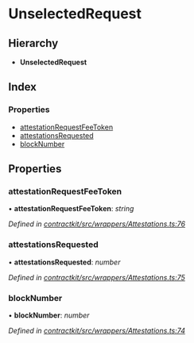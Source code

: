 # UnselectedRequest

## Hierarchy

* **UnselectedRequest**

## Index

### Properties

* [attestationRequestFeeToken]()
* [attestationsRequested]()
* [blockNumber]()

## Properties

### attestationRequestFeeToken

• **attestationRequestFeeToken**: _string_

_Defined in_ [_contractkit/src/wrappers/Attestations.ts:76_](https://github.com/celo-org/celo-monorepo/blob/master/packages/sdk/contractkit/src/wrappers/Attestations.ts#L76)

### attestationsRequested

• **attestationsRequested**: _number_

_Defined in_ [_contractkit/src/wrappers/Attestations.ts:75_](https://github.com/celo-org/celo-monorepo/blob/master/packages/sdk/contractkit/src/wrappers/Attestations.ts#L75)

### blockNumber

• **blockNumber**: _number_

_Defined in_ [_contractkit/src/wrappers/Attestations.ts:74_](https://github.com/celo-org/celo-monorepo/blob/master/packages/sdk/contractkit/src/wrappers/Attestations.ts#L74)

